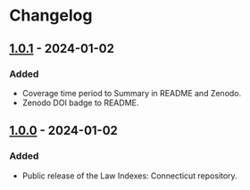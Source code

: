 # Changelog

## [1.0.1] - 2024-01-02

### Added

- Coverage time period to Summary in README and Zenodo.
- Zenodo DOI badge to README.

## [1.0.0] - 2024-01-02

### Added

- Public release of the Law Indexes: Connecticut repository.

[1.0.1]: https://github.com/localgeohistoryproject/law-indexes-connecticut/compare/v1.0.0...v1.0.1
[1.0.0]: https://github.com/localgeohistoryproject/law-indexes-connecticut/releases/tag/v1.0.0
